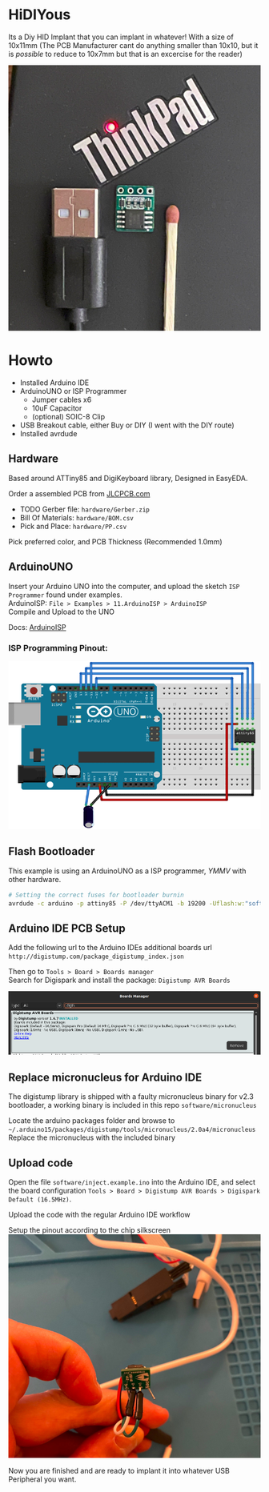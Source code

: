 # HiDIYous

Its a Diy HID Implant that you can implant in whatever! With a size of 10x11mm (The PCB Manufacturer cant do anything smaller than 10x10, but it is _possible_ to reduce to 10x7mm but that is an excercise for the reader)

![HiDIYous](docs/img/USB_HiDIYous.jpg)

# Howto
- Installed Arduino IDE
- ArduinoUNO or ISP Programmer
    - Jumper cables x6
    - 10uF Capacitor
    - (optional) SOIC-8 Clip
- USB Breakout cable, either Buy or DIY (I went with the DIY route)
- Installed avrdude

## Hardware
Based around ATTiny85 and DigiKeyboard library, Designed in EasyEDA.

Order a assembled PCB from [JLCPCB.com](https://cart.jlcpcb.com/quote?orderType=1&stencilLayer=2&stencilWidth=100&stencilLength=100)

- TODO Gerber file: `hardware/Gerber.zip`
- Bill Of Materials: `hardware/BOM.csv`
- Pick and Place: `hardware/PP.csv`

Pick preferred color, and PCB Thickness (Recommended 1.0mm)

## ArduinoUNO
Insert your Arduino UNO into the computer, and upload the sketch `ISP Programmer` found under examples.  
ArduinoISP: `File > Examples > 11.ArduinoISP > ArduinoISP`  
Compile and Upload to the UNO

Docs: [ArduinoISP](https://docs.arduino.cc/built-in-examples/arduino-isp/ArduinoISP)

### ISP Programming Pinout:
![](docs/img/Flashing-Boot-loader-on-ATtiny85-Schematic.png)




## Flash Bootloader
This example is using an ArduinoUNO as a ISP programmer, _YMMV_ with other hardware.

```bash
# Setting the correct fuses for bootloader burnin
avrdude -c arduino -p attiny85 -P /dev/ttyACM1 -b 19200 -Uflash:w:"software/bootloader.hex":i -U lfuse:w:0xe1:m -U hfuse:w:0xdd:m -U efuse:w:0xfe:m
```

## Arduino IDE PCB Setup
Add the following url to the Arduino IDEs additional boards url
`http://digistump.com/package_digistump_index.json`

Then go to `Tools > Board > Boards manager`  
Search for Digispark and install the package: `Digistump AVR Boards`

![](docs/img/boards_manager_digistump.png "Boards Manager Digistump library")

## Replace micronucleus for Arduino IDE
The digistump library is shipped with a faulty micronucleus binary for v2.3 bootloader, a working binary is included in this repo `software/micronucleus`

Locate the arduino packages folder and browse to 
`~/.arduino15/packages/digistump/tools/micronucleus/2.0a4/micronucleus`
Replace the micronucleus with the included binary

## Upload code
Open the file `software/inject.example.ino` into the Arduino IDE, and select the board configuration `Tools > Board > Digistump AVR Boards > Digispark Default (16.5MHz)`.  

Upload the code with the regular Arduino IDE workflow

Setup the pinout according to the chip silkscreen
![USB Pinout](docs/img/USB_Pinout.jpg)

Now you are finished and are ready to implant it into whatever USB Peripheral you want.